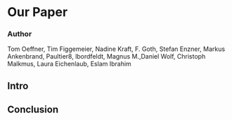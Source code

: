 # Our Paper

### Author
Tom Oeffner, Tim Figgemeier, Nadine Kraft, F. Goth, Stefan Enzner, Markus Ankenbrand, Paultier8, lbordfeldt, Magnus M.,Daniel Wolf, Christoph Malkmus, Laura Eichenlaub, Eslam Ibrahim

## Intro


## Conclusion

